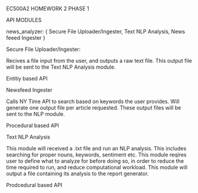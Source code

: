 EC500A2 HOMEWORK 2 PHASE 1

API MODULES

news_analyzer: {
    Secure File Uploader/Ingester,
    Text NLP Analysis,
    News feeed Ingester
}


Secure File Uploader/Ingester:

Recives a file input from the user, and outputs a raw text file.
This output file will be sent to the Text NLP Analysis module.

Entitiy based API


Newsfeed Ingester

Calls NY Time API to search based on keywords the user provides.
Will generate one output file per article requested.
These output files will be sent to the NLP module.

Procedural based API


Text NLP Analysis

This module will received a .txt file and run an NLP analysis.
This includes searching for proper nouns, keywords, sentiment etc.
This module reqires user to define what to analyze for before doing so,
in order to reduce the time required to run, and reduce computational workload.
This module will output a file containing its analysis to the report generator.

Prodcedural based API
